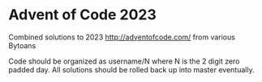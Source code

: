 # Advent of Code 2023
Combined solutions to 2023 http://adventofcode.com/ from various Bytoans

Code should be organized as username/N where N is the 2 digit zero padded day. All solutions should be rolled back up into master eventually.
